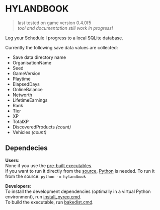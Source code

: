# HYLANDBOOK
> last tested on game version 0.4.0f5  
> *tool and documentation still work in progress!*

Log your Schedule I progress to a local SQLite database.

Currently the following save data values are collected:
- Save data directory name
- OrganisationName
- Seed
- GameVersion
- Playtime
- ElapsedDays
- OnlineBalance
- Networth
- LifetimeEarnings
- Rank
- Tier
- XP
- TotalXP
- DiscoveredProducts *(count)*
- Vehicles *(count)*


## Dependecies

**Users**:  
None if you use the [pre-built executables](./dist).  
If you want to run it directly from the [source](./hylandbook), [Python](https://python.org) is needed. To run it from the source: `python -m hylandbook`

**Developers**:  
To install the development dependencies (optimally in a virtual Python environment), run [install_pyreq.cmd](./install_pyreq.cmd).  
To build the executable, run [bakedist.cmd](./bakedist.cmd).
